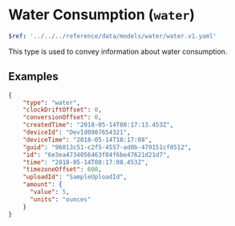 <!-- omit in toc -->
# Water Consumption (`water`)

```yaml json_schema
$ref: '../../../reference/data/models/water/water.v1.yaml'
```

This type is used to convey information about water consumption.

## Examples

```json title="Example (water consumption)" lineNumbers=true
{
    "type": "water",
    "clockDriftOffset": 0,
    "conversionOffset": 0,
    "createdTime": "2018-05-14T08:17:13.453Z",
    "deviceId": "DevId0987654321",
    "deviceTime": "2018-05-14T18:17:08",
    "guid": "96013c51-c2f5-4557-ad0b-479151cf0512",
    "id": "6e3ea4734056463f84f6be47621d21d7",
    "time": "2018-05-14T08:17:08.453Z",
    "timezoneOffset": 600,
    "uploadId": "SampleUploadId",
    "amount": {
      "value": 5,
      "units": "ounces"
    }
}
```
